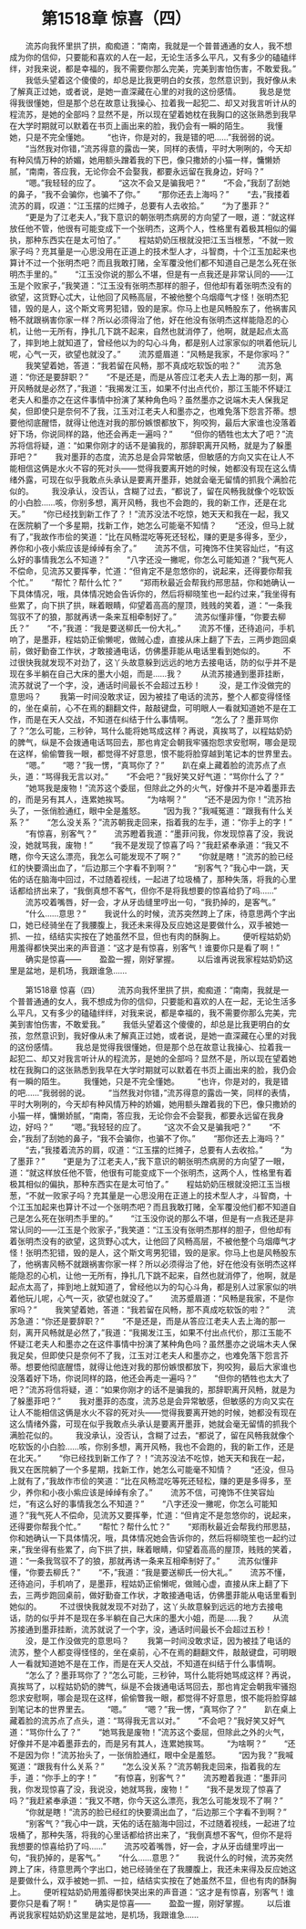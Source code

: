 # 　　第1518章 惊喜（四）
　　流苏向我怀里拱了拱，痴痴道：“南南，我就是一个普普通通的女人，我不想成为你的信仰，只要能和喜欢的人在一起，无论生活多么平凡，又有多少的磕磕绊绊，对我来说，都是幸福的，我不需要你那么完美，完美到害怕伤害，不敢爱我。”
　　我低头望着这个傻傻的，却总是比我更明白的女孩，忽然意识到，我好像从未了解真正过她，或者说，是她一直深藏在心里的对我的这份感情。
　　我总是觉得我很懂她，但是那个总在故意让我操心、拉着我一起犯二、却又对我言听计从的程流苏，是她的全部吗？显然不是，所以现在望着她枕在我胸口的这张熟悉到我早在大学时期就可以默着在书页上画出来的脸，我仍会有一瞬的陌生。
　　我懂她，只是不完全懂她。
　　“也许，你是对的，我是错的吧……”我弱弱的说。
　　“当然我对你错，”流苏得意的露齿一笑，同样的表情，平时大咧咧的，今天却有种风情万种的娇媚，她用额头蹭着我的下巴，像只撒娇的小猫一样，慵懒娇腻，“南南，答应我，无论你会不会娶我，都要永远留在我身边，好吗？”
　　“嗯。”我轻轻的应了。
　　“这次不会又是骗我吧？”
　　“不会，”我刮了刮她的鼻子，“我不会骗你，也骗不了你。”
　　“那你还去上海吗？”
　　“去，”我搂着流苏的肩，叹道：“江玉摆的烂摊子，总要有人去收拾。”
　　“为了墨菲？”
　　“更是为了江老夫人，”我下意识的朝张明杰病房的方向望了一眼，道：“就这样放任他不管，他很有可能变成下一个张明杰，这两个人，性格里有着极其相似的偏执，那种东西实在是太可怕了。”
　　程姑奶奶压根就没把江玉当根葱，“不就一败家子吗？充其量是一心思没用在正道上的技术型人才，斗智商，十个江玉加起来也算计不过一个张明杰吧？而且我敢打赌，全军覆没他们都不知道自己是怎么死在张明杰手里的。”
　　“江玉没你说的那么不堪，但是有一点我还是非常认同的——江玉是个败家子，”我笑道：“江玉没有张明杰那样的胆子，但他却有着张明杰没有的欲望，这货野心忒大，让他回了风畅高层，不被他整个乌烟瘴气才怪！张明杰犯错，毁的是人，这个斯文弯男犯错，毁的是家。你马上也是风畅股东了，他祸害风畅不就跟祸害你家一样？所以必须得治了他，好在他没有张明杰这样能隐忍的心机，让他一无所有，挣扎几下跳不起来，自然也就消停了，他啊，就是起点太高了，摔到地上就知道了，曾经他以为的勾心斗角，都是别人过家家似的哄着他玩儿呢，心气一灭，欲望也就没了。”
　　流苏蹙眉道：“风畅是我家，不是你家吗？”
　　我笑望着她，答道：“我若留在风畅，那不真成吃软饭的啦？”
　　流苏急道：“你还是要辞职？”
　　“不是还是，而是从答应江老夫人去上海的那一刻，离开风畅就是必然了，”我道：“我揭发江玉，如果不付出点代价，那江玉能不怀疑江老夫人和墨亦之在这件事情中扮演了某种角色吗？虽然墨亦之说端木夫人保我足矣，但即使只是奈何不了我，江玉对江老夫人和墨亦之，也难免落下怨言芥蒂。想要他彻底醒悟，就得让他连对我的那份嫉恨都放下，狗咬狗，最后大家谁也没落着好下场，你说同样的路，他还会再走一遍吗？”
　　“但你的牺牲也太大了吧？”流苏将信将疑，道：“如果你刚才的话不是骗我的，那辞职离开风畅，就是为了躲墨菲吧？”
　　我对墨菲的态度，流苏总是会异常敏感，但敏感的方向又实在让人不能相信这俩是水火不容的死对头——觉得我要离开她的时候，她都没有现在这么情绪外露，可现在似乎我敢点头承认是要离开墨菲，她就会毫无留情的抓我个满脸花似的。
　　我没承认，没否认，含糊了过去，“都说了，留在风畅我就像个吃软饭的小白脸……咳，你别多想，离开风畅，我也不会跑的，我的新工作，还是在北天。”
　　“你已经找到新工作了？！”流苏没法不吃惊，她天天和我在一起，我又在医院躺了一个多星期，找新工作，她怎么可能毫不知情？
　　“还没，但马上就有了，”我故作市侩的笑道：“比在风畅混吃等死还轻松，赚的更是多得多，至少，养你和小夜小紫应该是绰绰有余了。”
　　流苏不信，可掩饰不住笑容灿烂，“有这么好的事情我怎么不知道？”
　　“八字还没一撇呢，你怎么可能知道？”我气死人不偿命，见流苏又要挥拳，忙道：“但肯定不是忽悠你的，说起来，还得要你帮我个忙。”
　　“帮忙？帮什么忙？”
　　“郑雨秋最近会帮我约邢思喆，你和她确认一下具体情况，哦，具体情况她会告诉你的，然后将柳晓笙也一起约过来，”我坐得有些累了，向下拱了拱，眯着眼睛，仰望着高高的屋顶，贱贱的笑着，道：“一条我驾驭不了的狼，那就再诱一条来互相牵制好了。”
　　流苏似懂非懂，“你要去柳氏？”
　　“不，”我道：“我是要送柳氏一份大礼。”
　　流苏不懂，还待追问，手机响了，是墨菲，程姑奶正偷懒呢，做贼心虚，直接从床上翻了下去，三两步跑回桌前，做好勤奋工作状，才敢接通电话，仿佛墨菲能从电话里看到她似的。
　　不过很快我就发现不对劲了，这丫头故意躲到远远的地方去接电话，防的似乎并不是现在多半躺在自己大床的墨大小姐，而是……我？
　　从流苏接通到墨菲挂断，流苏就说了一个字，没，通话时间最长不会超过五秒！
　　没，是工作没做完的意思吗？
　　我第一时间没敢求证，因为被挂了电话的流苏，整个人都变得怪怪的，坐在桌前，心不在焉的翻翻文件，敲敲键盘，可明眼人一看就知道她不是在工作，而是在天人交战，不知道在纠结于什么事情啊。
　　“怎么了？墨菲骂你了？”怎么可能，三秒钟，骂什么能将她骂成这样？再说，真挨骂了，以程姑奶奶的脾气，纵是不会拨通电话骂回去，那也肯定会朝我牢骚抱怨求安慰啊，哪会是现在这样，偷偷瞥我一眼，都觉得不好意思，恨不能将脸穿越到笔记本的世界里去。
　　“嗯。”
　　“嗯？”我一愣，“真骂你了？”
　　趴在桌上藏着脸的流苏点了点头，道：“骂得我无言以对。”
　　“不会吧？”我好笑又好气道：“骂你什么了？”
　　“她骂我是废物！”流苏这个委屈，但除此之外的火气，好像并不是冲着墨菲去的，而是另有其人，连累她挨骂。
　　“为啥啊？”
　　“还不是因为你！”流苏抬头了，一张俏脸通红，眼中全是羞怒。
　　“因为我？”我喊冤道：“跟我有什么关系？”
　　“怎么没关系？”流苏朝我走回来，指着我的左手，道：“你手上的字！”
　　“有惊喜，别客气？”
　　流苏瞪着我道：“墨菲问我，你发现惊喜了没，我说没，她就骂我，废物！”
　　“我不是发现了惊喜了吗？”我赶紧奉承道：“我又不瞎，你今天这么漂亮，我怎么可能发现不了啊？”
　　“你就是瞎！”流苏的脸已经红的快要滴出血了，“后边那三个字看不到啊？”
　　“别客气？”我心中一跳，天佑的话在脑海中回过，不过随着视线，一起进了垃圾桶了，那种失落，将我的心里话都给挤出来了，“我倒真想不客气，但你不是将我想要的惊喜给扔了吗……”
　　流苏咬着嘴唇，好一会，才从牙齿缝里哼出一句，“我扔掉的，是客气。”
　　“什么……意思？”
　　我说什么的时候，流苏突然跨上了床，待意思两个字出口，她已经骑坐在了我腰腹上，我还未来得及反应她这是要做什么，双手被她一抓、一拉，结结实实按在了她虽然不显，但也有肉的酥胸上。
　　便听程姑奶奶用羞得都快哭出来的声音道：“这才是有惊喜，别客气！谁要你只是看了啊！”
　　确实是惊喜——
　　盈盈一握，刚好掌握。
　　以后谁再说我家程姑奶奶这里是盆地，是机场，我跟谁急……

　　第1518章 惊喜（四）
　　流苏向我怀里拱了拱，痴痴道：“南南，我就是一个普普通通的女人，我不想成为你的信仰，只要能和喜欢的人在一起，无论生活多么平凡，又有多少的磕磕绊绊，对我来说，都是幸福的，我不需要你那么完美，完美到害怕伤害，不敢爱我。”
　　我低头望着这个傻傻的，却总是比我更明白的女孩，忽然意识到，我好像从未了解真正过她，或者说，是她一直深藏在心里的对我的这份感情。
　　我总是觉得我很懂她，但是那个总在故意让我操心、拉着我一起犯二、却又对我言听计从的程流苏，是她的全部吗？显然不是，所以现在望着她枕在我胸口的这张熟悉到我早在大学时期就可以默着在书页上画出来的脸，我仍会有一瞬的陌生。
　　我懂她，只是不完全懂她。
　　“也许，你是对的，我是错的吧……”我弱弱的说。
　　“当然我对你错，”流苏得意的露齿一笑，同样的表情，平时大咧咧的，今天却有种风情万种的娇媚，她用额头蹭着我的下巴，像只撒娇的小猫一样，慵懒娇腻，“南南，答应我，无论你会不会娶我，都要永远留在我身边，好吗？”
　　“嗯。”我轻轻的应了。
　　“这次不会又是骗我吧？”
　　“不会，”我刮了刮她的鼻子，“我不会骗你，也骗不了你。”
　　“那你还去上海吗？”
　　“去，”我搂着流苏的肩，叹道：“江玉摆的烂摊子，总要有人去收拾。”
　　“为了墨菲？”
　　“更是为了江老夫人，”我下意识的朝张明杰病房的方向望了一眼，道：“就这样放任他不管，他很有可能变成下一个张明杰，这两个人，性格里有着极其相似的偏执，那种东西实在是太可怕了。”
　　程姑奶奶压根就没把江玉当根葱，“不就一败家子吗？充其量是一心思没用在正道上的技术型人才，斗智商，十个江玉加起来也算计不过一个张明杰吧？而且我敢打赌，全军覆没他们都不知道自己是怎么死在张明杰手里的。”
　　“江玉没你说的那么不堪，但是有一点我还是非常认同的——江玉是个败家子，”我笑道：“江玉没有张明杰那样的胆子，但他却有着张明杰没有的欲望，这货野心忒大，让他回了风畅高层，不被他整个乌烟瘴气才怪！张明杰犯错，毁的是人，这个斯文弯男犯错，毁的是家。你马上也是风畅股东了，他祸害风畅不就跟祸害你家一样？所以必须得治了他，好在他没有张明杰这样能隐忍的心机，让他一无所有，挣扎几下跳不起来，自然也就消停了，他啊，就是起点太高了，摔到地上就知道了，曾经他以为的勾心斗角，都是别人过家家似的哄着他玩儿呢，心气一灭，欲望也就没了。”
　　流苏蹙眉道：“风畅是我家，不是你家吗？”
　　我笑望着她，答道：“我若留在风畅，那不真成吃软饭的啦？”
　　流苏急道：“你还是要辞职？”
　　“不是还是，而是从答应江老夫人去上海的那一刻，离开风畅就是必然了，”我道：“我揭发江玉，如果不付出点代价，那江玉能不怀疑江老夫人和墨亦之在这件事情中扮演了某种角色吗？虽然墨亦之说端木夫人保我足矣，但即使只是奈何不了我，江玉对江老夫人和墨亦之，也难免落下怨言芥蒂。想要他彻底醒悟，就得让他连对我的那份嫉恨都放下，狗咬狗，最后大家谁也没落着好下场，你说同样的路，他还会再走一遍吗？”
　　“但你的牺牲也太大了吧？”流苏将信将疑，道：“如果你刚才的话不是骗我的，那辞职离开风畅，就是为了躲墨菲吧？”
　　我对墨菲的态度，流苏总是会异常敏感，但敏感的方向又实在让人不能相信这俩是水火不容的死对头——觉得我要离开她的时候，她都没有现在这么情绪外露，可现在似乎我敢点头承认是要离开墨菲，她就会毫无留情的抓我个满脸花似的。
　　我没承认，没否认，含糊了过去，“都说了，留在风畅我就像个吃软饭的小白脸……咳，你别多想，离开风畅，我也不会跑的，我的新工作，还是在北天。”
　　“你已经找到新工作了？！”流苏没法不吃惊，她天天和我在一起，我又在医院躺了一个多星期，找新工作，她怎么可能毫不知情？
　　“还没，但马上就有了，”我故作市侩的笑道：“比在风畅混吃等死还轻松，赚的更是多得多，至少，养你和小夜小紫应该是绰绰有余了。”
　　流苏不信，可掩饰不住笑容灿烂，“有这么好的事情我怎么不知道？”
　　“八字还没一撇呢，你怎么可能知道？”我气死人不偿命，见流苏又要挥拳，忙道：“但肯定不是忽悠你的，说起来，还得要你帮我个忙。”
　　“帮忙？帮什么忙？”
　　“郑雨秋最近会帮我约邢思喆，你和她确认一下具体情况，哦，具体情况她会告诉你的，然后将柳晓笙也一起约过来，”我坐得有些累了，向下拱了拱，眯着眼睛，仰望着高高的屋顶，贱贱的笑着，道：“一条我驾驭不了的狼，那就再诱一条来互相牵制好了。”
　　流苏似懂非懂，“你要去柳氏？”
　　“不，”我道：“我是要送柳氏一份大礼。”
　　流苏不懂，还待追问，手机响了，是墨菲，程姑奶正偷懒呢，做贼心虚，直接从床上翻了下去，三两步跑回桌前，做好勤奋工作状，才敢接通电话，仿佛墨菲能从电话里看到她似的。
　　不过很快我就发现不对劲了，这丫头故意躲到远远的地方去接电话，防的似乎并不是现在多半躺在自己大床的墨大小姐，而是……我？
　　从流苏接通到墨菲挂断，流苏就说了一个字，没，通话时间最长不会超过五秒！
　　没，是工作没做完的意思吗？
　　我第一时间没敢求证，因为被挂了电话的流苏，整个人都变得怪怪的，坐在桌前，心不在焉的翻翻文件，敲敲键盘，可明眼人一看就知道她不是在工作，而是在天人交战，不知道在纠结于什么事情啊。
　　“怎么了？墨菲骂你了？”怎么可能，三秒钟，骂什么能将她骂成这样？再说，真挨骂了，以程姑奶奶的脾气，纵是不会拨通电话骂回去，那也肯定会朝我牢骚抱怨求安慰啊，哪会是现在这样，偷偷瞥我一眼，都觉得不好意思，恨不能将脸穿越到笔记本的世界里去。
　　“嗯。”
　　“嗯？”我一愣，“真骂你了？”
　　趴在桌上藏着脸的流苏点了点头，道：“骂得我无言以对。”
　　“不会吧？”我好笑又好气道：“骂你什么了？”
　　“她骂我是废物！”流苏这个委屈，但除此之外的火气，好像并不是冲着墨菲去的，而是另有其人，连累她挨骂。
　　“为啥啊？”
　　“还不是因为你！”流苏抬头了，一张俏脸通红，眼中全是羞怒。
　　“因为我？”我喊冤道：“跟我有什么关系？”
　　“怎么没关系？”流苏朝我走回来，指着我的左手，道：“你手上的字！”
　　“有惊喜，别客气？”
　　流苏瞪着我道：“墨菲问我，你发现惊喜了没，我说没，她就骂我，废物！”
　　“我不是发现了惊喜了吗？”我赶紧奉承道：“我又不瞎，你今天这么漂亮，我怎么可能发现不了啊？”
　　“你就是瞎！”流苏的脸已经红的快要滴出血了，“后边那三个字看不到啊？”
　　“别客气？”我心中一跳，天佑的话在脑海中回过，不过随着视线，一起进了垃圾桶了，那种失落，将我的心里话都给挤出来了，“我倒真想不客气，但你不是将我想要的惊喜给扔了吗……”
　　流苏咬着嘴唇，好一会，才从牙齿缝里哼出一句，“我扔掉的，是客气。”
　　“什么……意思？”
　　我说什么的时候，流苏突然跨上了床，待意思两个字出口，她已经骑坐在了我腰腹上，我还未来得及反应她这是要做什么，双手被她一抓、一拉，结结实实按在了她虽然不显，但也有肉的酥胸上。
　　便听程姑奶奶用羞得都快哭出来的声音道：“这才是有惊喜，别客气！谁要你只是看了啊！”
　　确实是惊喜——
　　盈盈一握，刚好掌握。
　　以后谁再说我家程姑奶奶这里是盆地，是机场，我跟谁急……
